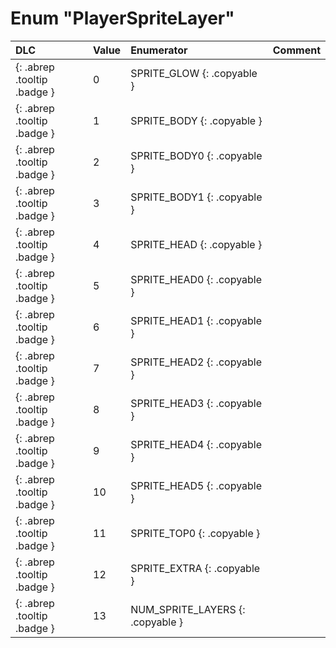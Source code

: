 # Enum "PlayerSpriteLayer"
|DLC|Value|Enumerator|Comment|
|:--|:--|:--|:--|
|[ ](#){: .abrep .tooltip .badge }|0 |SPRITE_GLOW {: .copyable } |  | 
|[ ](#){: .abrep .tooltip .badge }|1 |SPRITE_BODY {: .copyable } |  | 
|[ ](#){: .abrep .tooltip .badge }|2 |SPRITE_BODY0 {: .copyable } |  | 
|[ ](#){: .abrep .tooltip .badge }|3 |SPRITE_BODY1 {: .copyable } |  | 
|[ ](#){: .abrep .tooltip .badge }|4 |SPRITE_HEAD {: .copyable } |  | 
|[ ](#){: .abrep .tooltip .badge }|5 |SPRITE_HEAD0 {: .copyable } |  | 
|[ ](#){: .abrep .tooltip .badge }|6 |SPRITE_HEAD1 {: .copyable } |  | 
|[ ](#){: .abrep .tooltip .badge }|7 |SPRITE_HEAD2 {: .copyable } |  | 
|[ ](#){: .abrep .tooltip .badge }|8 |SPRITE_HEAD3 {: .copyable } |  | 
|[ ](#){: .abrep .tooltip .badge }|9 |SPRITE_HEAD4 {: .copyable } |  | 
|[ ](#){: .abrep .tooltip .badge }|10 |SPRITE_HEAD5 {: .copyable } |  | 
|[ ](#){: .abrep .tooltip .badge }|11 |SPRITE_TOP0 {: .copyable } |  | 
|[ ](#){: .abrep .tooltip .badge }|12 |SPRITE_EXTRA {: .copyable } |  | 
|[ ](#){: .abrep .tooltip .badge }|13 |NUM_SPRITE_LAYERS {: .copyable } |  | 